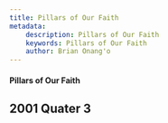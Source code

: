 ```yaml
---
title: Pillars of Our Faith
metadata:
    description: Pillars of Our Faith
    keywords: Pillars of Our Faith
    author: Brian Onang'o
---
```


#### Pillars of Our Faith

## 2001 Quater 3
